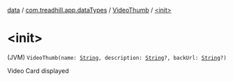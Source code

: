 [data](../../index.md) / [com.treadhill.app.dataTypes](../index.md) / [VideoThumb](index.md) / [&lt;init&gt;](./-init-.md)

# &lt;init&gt;

(JVM) `VideoThumb(name: `[`String`](https://kotlinlang.org/api/latest/jvm/stdlib/kotlin/-string/index.html)`, description: `[`String`](https://kotlinlang.org/api/latest/jvm/stdlib/kotlin/-string/index.html)`?, backUrl: `[`String`](https://kotlinlang.org/api/latest/jvm/stdlib/kotlin/-string/index.html)`?)`

Video Card displayed

